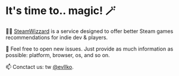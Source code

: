 # It's time to.. magic! 🪄

🧙‍♂️ [SteamWizzard](https://steamwizzard.com) is a service designed to offer better Steam games recommendations for indie dev & players.

🐛 Feel free to open new issues. Just provide as much information as possible: platform, browser, os, and so on.

📫 Conctact us: tw [@evllko](https://twitter.com/evlko).

